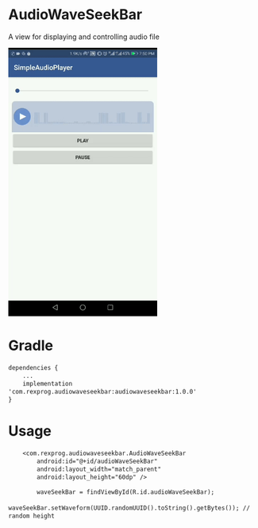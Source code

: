 # AudioWaveSeekBar
A view for displaying and controlling audio file

<img src="sample.gif" width=300></img>

# Gradle
```
dependencies {
    ...
    implementation 'com.rexprog.audiowaveseekbar:audiowaveseekbar:1.0.0'
}
```
# Usage
```
    <com.rexprog.audiowaveseekbar.AudioWaveSeekBar
        android:id="@+id/audioWaveSeekBar"
        android:layout_width="match_parent"
        android:layout_height="60dp" />
```

```
        waveSeekBar = findViewById(R.id.audioWaveSeekBar);
        waveSeekBar.setWaveform(UUID.randomUUID().toString().getBytes()); // random height
```

